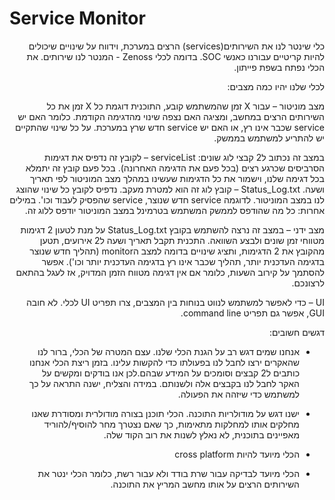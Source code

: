 # Service Monitor
<div dir="rtl">

כלי שינטר לנו את השירותים(services) הרצים במערכת, וידווח על שינויים שיכולים להיות קריטיים עבורנו כאנשי SOC. בדומה לכלי Zenoss   - המנטר לנו שירותים. את הכלי נפתח בשפת פייתון.

לכלי שלנו יהיו כמה מצבים:

מצב מוניטור – עבור X זמן שהמשתמש קובע, התוכנית דוגמת כל X זמן את כל השירותים הרצים במחשב, ומציגה האם נצפה שינוי מהדגימה הקודמת. כלומר האם יש service שכבר אינו רץ, או האם יש service
חדש שרץ במערכת. על כל שינוי שהתקיים יש להתריע למשתמש בממשק.

במצב זה נכתוב ל2 קבצי לוג שונים:
serviceList – לקובץ זה נדפיס את דגימות הסרביסים שכרגע רצים (בכל פעם את הדגימה האחרונה). בכל פעם קובץ זה יתמלא בכל דגימה שלנו, וישמור את כל הדגימות שעשינו במהלך מצב המוניטור לפי תאריך ושעה.
Status_Log.txt – קובץ לוג זה הוא למטרת מעקב. נדפיס לקובץ כל שינוי שהוצג לנו במצב המוניטור. לדוגמה service  חדש שנוצר, service שהפסיק לעבוד וכו'. במילים אחרות: כל מה שהודפס לממשק המשתמש בטרמינל במצב המוניטור יודפס ללוג זה. 

מצב ידני – במצב זה נרצה להשתמש בקובץ Status_Log.txt על מנת לטעון 2 דגימות מטווחי זמן שונים ולבצע השוואה. התכנית תקבל תאריך ושעה ל2 אירועים, תטען מהקובץ את 2 הדגימות, ותציג שינויים בדומה למצב הmonitor (תהליך חדש שנוצר בדגימה העדכנית יותר, תהליך שכבר אינו רץ בדגימה העדכנית יותר וכו'). אפשר להסתמך על קירוב השעות, כלומר אם אין דגימה מטווח הזמן המדויק, אז לעגל בהתאם לרצונכם.

UI – כדי לאפשר למשתמש לנווט בנוחות בין המצבים, צרו תפריט UI לכלי. לא חובה GUI, אפשר גם תפריט command line. 

דגשים חשובים:
- אנחנו שמים דגש רב על הגנת הכלי שלנו. עצם המטרה של הכלי, ברור לנו שהאקרים ירצו לחבל לנו בפעולתו כדי להקשות עלינו. בזמן ריצת הכלי אנחנו כותבים ל2 קבצים וסומכים על המידע שבהם.לכן אנו בודקים ומקשים על האקר לחבל לנו בקבצים אלה ולשנותם. במידה והצליח, ישנה התראה על כך למשתמש כדי שיזהה את הפעולה. 

- ישנו דגש על מודולריות התוכנה. הכלי תוכנן בצורה מודולרית ומסודרת שאנו מחלקים אותו למחלקות מתאימות, כך שאם נצטרך מחר להוסיף/להוריד מאפיינים בתוכנית, לא נאלץ לשנות את רוב הקוד שלה.

- הכלי מיועד להיות cross platform


- הכלי מיועד לבדיקה עבור שרת בודד ולא עבור רשת, כלומר הכלי ינטר את השירותים הרצים על אותו מחשב המריץ את התוכנה.

</div>
